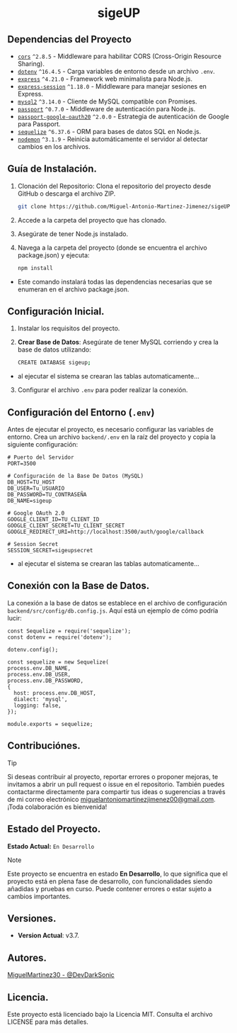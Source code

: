 <div align="center">

# sigeUP
</div>

## Dependencias del Proyecto
- [`cors`](https://www.npmjs.com/package/cors) `^2.8.5` - Middleware para habilitar CORS (Cross-Origin Resource Sharing).
- [`dotenv`](https://www.npmjs.com/package/dotenv) `^16.4.5` - Carga variables de entorno desde un archivo `.env`.
- [`express`](https://www.npmjs.com/package/express) `^4.21.0` - Framework web minimalista para Node.js.
- [`express-session`](https://www.npmjs.com/package/express-session) `^1.18.0` - Middleware para manejar sesiones en Express.
- [`mysql2`](https://www.npmjs.com/package/mysql2) `^3.14.0` - Cliente de MySQL compatible con Promises.
- [`passport`](https://www.npmjs.com/package/passport) `^0.7.0` - Middleware de autenticación para Node.js.
- [`passport-google-oauth20`](https://www.npmjs.com/package/passport-google-oauth20) `^2.0.0` - Estrategia de autenticación de Google para Passport.
- [`sequelize`](https://www.npmjs.com/package/sequelize) `^6.37.6` - ORM para bases de datos SQL en Node.js.
- [`nodemon`](https://www.npmjs.com/package/nodemon) `^3.1.9` - Reinicia automáticamente el servidor al detectar cambios en los archivos.

## Guía de Instalación.
1. Clonación del Repositorio: Clona el repositorio del proyecto desde GitHub o descarga el archivo ZIP.

   ```bash
   git clone https://github.com/Miguel-Antonio-Martinez-Jimenez/sigeUP.git
2. Accede a la carpeta del proyecto que has clonado.
3. Asegúrate de tener Node.js instalado.
4. Navega a la carpeta del proyecto (donde se encuentra el archivo package.json) y ejecuta:
    ```bash
    npm install
- Este comando instalará todas las dependencias necesarias que se enumeran en el archivo package.json.

## Configuración Inicial.
1. Instalar los requisitos del proyecto.
2. **Crear Base de Datos**: Asegúrate de tener MySQL corriendo y crea la base de datos utilizando:

     ```bash
     CREATE DATABASE sigeup;
  - al ejecutar el sistema se crearan las tablas automaticamente...
3. Configurar el archivo `.env` para poder realizar la conexión.

## Configuración del Entorno (`.env`)

Antes de ejecutar el proyecto, es necesario configurar las variables de entorno. Crea un archivo `backend/.env` en la raíz del proyecto y copia la siguiente configuración:

    # Puerto del Servidor
    PORT=3500
    
    # Configuración de la Base De Datos (MySQL)
    DB_HOST=TU_HOST
    DB_USER=Tu_USUARIO
    DB_PASSWORD=TU_CONTRASEÑA
    DB_NAME=sigeup
    
    # Google OAuth 2.0
    GOOGLE_CLIENT_ID=TU_CLIENT_ID
    GOOGLE_CLIENT_SECRET=TU_CLIENT_SECRET
    GOOGLE_REDIRECT_URI=http://localhost:3500/auth/google/callback
    
    # Session Secret
    SESSION_SECRET=sigeupsecret
  - al ejecutar el sistema se crearan las tablas automaticamente...

## Conexión con la Base de Datos.
La conexión a la base de datos se establece en el archivo de configuración `backend/src/config/db.config.js`. Aquí está un ejemplo de cómo podría lucir:

    const Sequelize = require('sequelize');
    const dotenv = require('dotenv');
    
    dotenv.config();
    
    const sequelize = new Sequelize(
    process.env.DB_NAME,
    process.env.DB_USER,
    process.env.DB_PASSWORD,
    {
      host: process.env.DB_HOST,
      dialect: 'mysql',
      logging: false,
    });

    module.exports = sequelize;
    
## Contribuciónes.
> [!Tip]
> Si deseas contribuir al proyecto, reportar errores o proponer mejoras, te invitamos a abrir un pull request o issue en el repositorio. También puedes contactarme directamente para compartir tus ideas o sugerencias a través de mi correo electrónico miguelantoniomartinezjimenez00@gmail.com. ¡Toda colaboración es bienvenida!

## Estado del Proyecto.
**Estado Actual:** `En Desarrollo`
> [!Note]
> Este proyecto se encuentra en estado **En Desarrollo**, lo que significa que el proyecto está en plena fase de desarrollo, con funcionalidades siendo añadidas y pruebas en curso. Puede contener errores o estar sujeto a cambios importantes.

## Versiones.
- **Version Actual**: v3.7.

## Autores.
[MiguelMartinez30 - @DevDarkSonic](https://github.com/Miguel-Antonio-Martinez-Jimenez)

## Licencia.
Este proyecto está licenciado bajo la Licencia MIT. Consulta el archivo LICENSE para más detalles.
